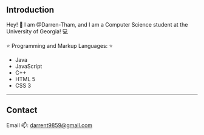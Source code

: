 ## Introduction

Hey! 👋 I am @Darren-Tham, and I am a Computer Science student at the University of Georgia! 💻 

⭐️ Programming and Markup Languages: ⭐️
- Java
- JavaScript
- C++
- HTML 5
- CSS 3
---
## Contact
Email 📫: darrent9859@gmail.com

<!---
Darren-Tham/Darren-Tham is a ✨ special ✨ repository because its `README.md` (this file) appears on your GitHub profile.
You can click the Preview link to take a look at your changes.
--->
